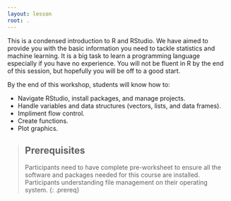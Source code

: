 ```yaml
---
layout: lesson
root: .
---
```


This is a condensed introduction to R and RStudio. We have aimed to provide you with the basic information you need to tackle statistics and machine learning. It is a big task to learn a programming language especially if you have no experience. You will not be fluent in R by the end of this session, but hopefully you will be off to a good start.

By the end of this workshop, students will know how to:

* Navigate RStudio, install packages, and manage projects.
* Handle variables and data structures (vectors, lists, and data frames).
* Impliment flow control.
* Create functions.
* Plot graphics.

> ## Prerequisites
>
> Participants need to have complete pre-worksheet to ensure all the software and packages needed for this course are installed.
> Participants understanding file management on their operating system.
{: .prereq}

